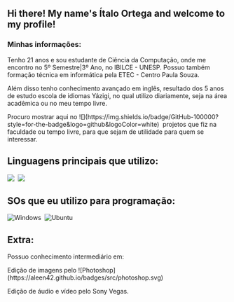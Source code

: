 ## Hi there! My name's Ítalo Ortega and welcome to my profile!

### Minhas informações:
<p>
Tenho 21 anos e sou estudante de Ciência da Computação, onde me encontro no 5º Semestre|3º Ano, no IBILCE - UNESP.
Possuo também formação técnica em informática pela ETEC - Centro Paula Souza.
<p>
Além disso tenho conhecimento avançado em inglês, resultado dos 5 anos de estudo escola de idiomas Yázigi, no qual utilizo diariamente, seja na área acadêmica ou no meu tempo livre.
<p> 
Procuro mostrar aqui no
![](https://img.shields.io/badge/GitHub-100000?style=for-the-badge&logo=github&logoColor=white)&nbsp;
 projetos que fiz na faculdade ou tempo livre, para que sejam de utilidade para quem se interessar.
<p>
  
## Linguagens principais que utilizo:
![](https://img.shields.io/badge/Java-ED8B00?style=for-the-badge&logo=java&logoColor=white)&nbsp;
![](https://img.shields.io/badge/C-00599C?style=for-the-badge&logo=c&logoColor=white)&nbsp;

## SOs que eu utilizo para programação:
![Windows](https://img.shields.io/badge/Windows-0078D6?style=for-the-badge&logo=windows&logoColor=white)&nbsp;
![Ubuntu](https://img.shields.io/badge/Ubuntu-E95420?style=for-the-badge&logo=ubuntu&logoColor=white)&nbsp;

## Extra:
  Possuo conhecimento intermediário em:
  <p>
  Edição de imagens pelo
  ![Photoshop](https://aleen42.github.io/badges/src/photoshop.svg)&nbsp;
  <p>
  Edição de áudio e vídeo pelo Sony Vegas.
